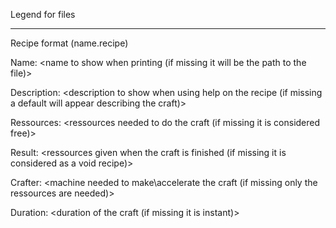 Legend for files

-------------------------------------------

Recipe format (name.recipe)

Name: \<name to show when printing (if missing it will be the path to the file)\>

Description: \<description to show when using help on the recipe (if missing a default will appear describing the craft)\>

Ressources: \<ressources needed to do the craft (if missing it is considered free)\>

Result: \<ressources given when the craft is finished (if missing it is considered as a void recipe)\>

Crafter: \<machine needed to make\\accelerate the craft (if missing only the ressources are needed)\>

Duration: \<duration of the craft (if missing it is instant)\>